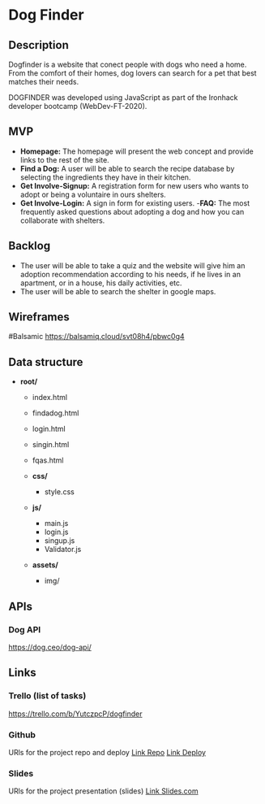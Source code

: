 
# Dog Finder

## Description
Dogfinder is a website that conect people with dogs who need a home. From the comfort of their homes, dog lovers can search for a pet that best matches their needs. 

DOGFINDER was developed using JavaScript as part of the Ironhack developer bootcamp (WebDev-FT-2020).
 

## MVP 
- __Homepage:__ The homepage will present the web concept and provide links to the rest of the site.
- __Find a Dog:__ A user will be able to search the recipe database by selecting the ingredients they have in their kitchen.
- __Get Involve-Signup:__ A registration form for new users who wants to adopt or being a voluntaire in ours shelters.
- __Get Involve-Login:__ A sign in form for existing users.
-__FAQ:__ The most frequently asked questions about adopting a dog and how you can collaborate with shelters.


## Backlog    
- The user will be able to take a quiz and the website will give him an adoption recommendation according to his needs, if he lives in an apartment, or in a house, his daily activities, etc.
- The user will be able to search the shelter in google maps.



## Wireframes    
#Balsamic
https://balsamiq.cloud/svt08h4/pbwc0g4

## Data structure
- **root/**
     - index.html
     - findadog.html
     - login.html
     - singin.html
     - fqas.html
     - **css/**
          - style.css
     - **js/**
          - main.js
          - login.js
          - singup.js
          - Validator.js
         
     - **assets/**
          - img/
         


## APIs
### Dog API
https://dog.ceo/dog-api/


## Links


### Trello (list of tasks)
https://trello.com/b/YutczpcP/dogfinder


### Github
URls for the project repo and deploy
[Link Repo](http://github.com)
[Link Deploy](http://github.com)


### Slides
URls for the project presentation (slides)
[Link Slides.com](http://slides.com)
